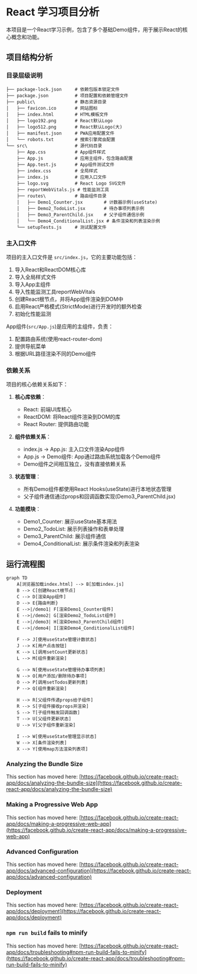 # React 学习项目分析

本项目是一个React学习示例，包含了多个基础Demo组件，用于展示React的核心概念和功能。

## 项目结构分析 
### 目录层级说明 
```
├── package-lock.json     # 依赖包版本锁定文件
├── package.json          # 项目配置和依赖管理文件
├── public\               # 静态资源目录
│   ├── favicon.ico       # 网站图标
│   ├── index.html        # HTML模板文件
│   ├── logo192.png       # React默认Logo
│   ├── logo512.png       # React默认Logo(大)
│   ├── manifest.json     # PWA应用配置文件
│   └── robots.txt        # 搜索引擎爬虫配置
└── src\                  # 源代码目录
    ├── App.css           # App组件样式
    ├── App.js            # 应用主组件，包含路由配置
    ├── App.test.js       # App组件测试文件
    ├── index.css         # 全局样式
    ├── index.js          # 应用入口文件
    ├── logo.svg          # React Logo SVG文件
    ├── reportWebVitals.js # 性能监测工具
    ├── routes\           # 路由组件目录
    │   ├── Demo1_Counter.jsx        # 计数器示例(useState)
    │   ├── Demo2_TodoList.jsx       # 待办事项列表示例
    │   ├── Demo3_ParentChild.jsx    # 父子组件通信示例
    │   └── Demo4_ConditionalList.jsx # 条件渲染和列表渲染示例
    └── setupTests.js     # 测试配置文件
```

### 主入口文件 
项目的主入口文件是 `src/index.js`，它的主要功能包括：

1. 导入React和ReactDOM核心库
2. 导入全局样式文件
3. 导入App主组件
4. 导入性能监测工具reportWebVitals
5. 创建React根节点，并将App组件渲染到DOM中
6. 启用React严格模式(StrictMode)进行开发时的额外检查
7. 初始化性能监测

App组件(`src/App.js`)是应用的主组件，负责：
1. 配置路由系统(使用react-router-dom)
2. 提供导航菜单
3. 根据URL路径渲染不同的Demo组件

### 依赖关系 
项目的核心依赖关系如下：

1. **核心库依赖**：
   - React: 前端UI库核心
   - ReactDOM: 将React组件渲染到DOM的库
   - React Router: 提供路由功能

2. **组件依赖关系**：
   - index.js → App.js: 主入口文件渲染App组件
   - App.js → Demo组件: App通过路由系统加载各个Demo组件
   - Demo组件之间相互独立，没有直接依赖关系

3. **状态管理**：
   - 所有Demo组件都使用React Hooks(useState)进行本地状态管理
   - 父子组件通信通过props和回调函数实现(Demo3_ParentChild.jsx)

4. **功能模块**：
   - Demo1_Counter: 展示useState基本用法
   - Demo2_TodoList: 展示列表操作和表单处理
   - Demo3_ParentChild: 展示组件通信
   - Demo4_ConditionalList: 展示条件渲染和列表渲染

## 运行流程图
```mermaid
graph TD
    A[浏览器加载index.html] --> B[加载index.js]
    B --> C[创建React根节点]
    C --> D[渲染App组件]
    D --> E{路由判断}
    E -->|/demo1| F[渲染Demo1_Counter组件]
    E -->|/demo2| G[渲染Demo2_TodoList组件]
    E -->|/demo3| H[渲染Demo3_ParentChild组件]
    E -->|/demo4| I[渲染Demo4_ConditionalList组件]
    
    F --> J[使用useState管理计数状态]
    J --> K[用户点击按钮] 
    K --> L[调用setCount更新状态]
    L --> M[组件重新渲染]
    
    G --> N[使用useState管理待办事项列表]
    N --> O[用户添加/删除待办事项]
    O --> P[调用setTodos更新列表]
    P --> Q[组件重新渲染]
    
    H --> R[父组件传递props给子组件]
    R --> S[子组件接收props并渲染]
    S --> T[子组件触发回调函数]
    T --> U[父组件更新状态]
    U --> V[父子组件重新渲染]
    
    I --> W[使用useState管理显示状态]
    W --> X[条件渲染列表]
    X --> Y[使用map方法渲染列表项]
```

### Analyzing the Bundle Size

This section has moved here: [https://facebook.github.io/create-react-app/docs/analyzing-the-bundle-size](https://facebook.github.io/create-react-app/docs/analyzing-the-bundle-size)

### Making a Progressive Web App

This section has moved here: [https://facebook.github.io/create-react-app/docs/making-a-progressive-web-app](https://facebook.github.io/create-react-app/docs/making-a-progressive-web-app)

### Advanced Configuration

This section has moved here: [https://facebook.github.io/create-react-app/docs/advanced-configuration](https://facebook.github.io/create-react-app/docs/advanced-configuration)

### Deployment

This section has moved here: [https://facebook.github.io/create-react-app/docs/deployment](https://facebook.github.io/create-react-app/docs/deployment)

### `npm run build` fails to minify

This section has moved here: [https://facebook.github.io/create-react-app/docs/troubleshooting#npm-run-build-fails-to-minify](https://facebook.github.io/create-react-app/docs/troubleshooting#npm-run-build-fails-to-minify)

